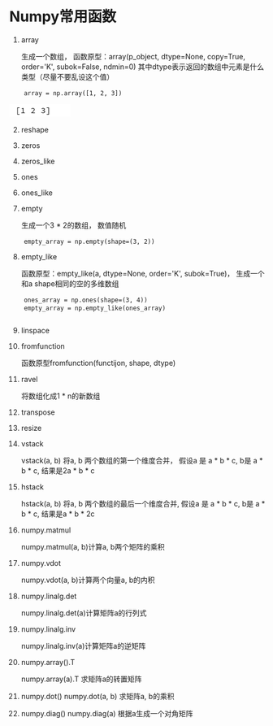# Numpy常用函数

1. array

    生成一个数组， 函数原型：array(p_object, dtype=None, copy=True, order='K', subok=False, ndmin=0)
    其中dtype表示返回的数组中元素是什么类型（尽量不要乱设这个值）

```(python)
    array = np.array([1, 2, 3])
```

![image text](./pictures/p1.png)

2. reshape

3. zeros

4. zeros_like

5. ones

6. ones_like

7. empty

    生成一个3 * 2的数组， 数值随机

```(python)
    empty_array = np.empty(shape=(3, 2))
```

8. empty_like

    函数原型：empty_like(a, dtype=None, order='K', subok=True)， 生成一个和a shape相同的空的多维数组

```(python)
    ones_array = np.ones(shape=(3, 4))
    empty_array = np.empty_like(ones_array)
```

```(python)

```

9. linspace

10. fromfunction

    函数原型fromfunction(functijon, shape, dtype)

11. ravel

    将数组化成1 * n的新数组

12. transpose

13. resize

14. vstack

    vstack(a, b) 将a, b 两个数组的第一个维度合并，  假设a 是 a * b * c, b是 a * b * c, 结果是2a * b * c

15. hstack

    hstack(a, b) 将a, b 两个数组的最后一个维度合并, 假设a 是 a * b * c, b是 a * b * c, 结果是a * b * 2c

16. numpy.matmul

    numpy.matmul(a, b)计算a, b两个矩阵的乘积

17. numpy.vdot

    numpy.vdot(a, b)计算两个向量a, b的内积

18. numpy.linalg.det

    numpy.linalg.det(a)计算矩阵a的行列式

19. numpy.linalg.inv

    numpy.linalg.inv(a)计算矩阵a的逆矩阵

20. numpy.array().T

    numpy.array(a).T 求矩阵a的转置矩阵

21. numpy.dot()
    numpy.dot(a, b) 求矩阵a, b的乘积

22. numpy.diag()
    numpy.diag(a) 根据a生成一个对角矩阵
